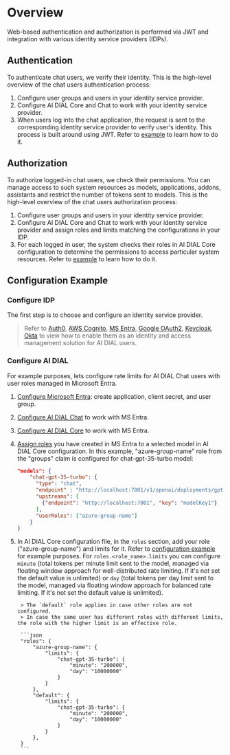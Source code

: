 # Overview

Web-based authentication and authorization is performed via JWT and integration with various identity service providers (IDPs). 

## Authentication 

To authenticate chat users, we verify their identity. This is the high-level overview of the chat users authentication process:

1. Configure user groups and users in your identity service provider.
2. Configure AI DIAL Core and Chat to work with your identity service provider.
3. When users log into the chat application, the request is sent to the corresponding identity service provider to verify user's identity. This process is built around using JWT. Refer to [example](#configuration) to learn how to do it.

## Authorization 

To authorize logged-in chat users, we check their permissions. You can manage access to such system resources as models, applications, addons, assistants and restrict the number of tokens sent to models. This is the high-level overview of the chat users authorization process:

1. Configure user groups and users in your identity service provider.
2. Configure AI DIAL Core and Chat to work with your identity service provider and assign roles and limits matching the configurations in your IDP.
3. For each logged in user, the system checks their roles in AI DIAL Core configuration to determine the permissions to access particular system resources. Refer to [example](#configuration) to learn how to do it.

## Configuration Example

### Configure IDP

The first step is to choose and configure an identity service provider. 

> Refer to [Auth0](https://docs.epam-rail.com/Deployment/idp-configuration/auth0), [AWS Cognito](./IDPs/cognito), [MS Entra](./IDPs/entraID), [Google OAuth2](./IDPs/google), [Keycloak](./IDPs/keycloak), [Okta](./IDPs/okta) to view how to enable them as an identity and access management solution for AI DIAL users.

### Configure AI DIAL

For example purposes, lets configure rate limits for AI DIAL Chat users with user roles managed in Microsoft Entra. 

1. [Configure Microsoft Entra](https://docs.epam-rail.com/Deployment/idp-configuration/entraID#configure-microsoft-entra-id): create application, client secret, and user group.
2. [Configure AI DIAL Chat](https://docs.epam-rail.com/Deployment/idp-configuration/entraID#ai-dial-chat-settings) to work with MS Entra.
3. [Configure AI DIAL Core](https://docs.epam-rail.com/Deployment/idp-configuration/entraID#ai-dial-core-settings) to work with MS Entra.
4. [Assign roles](https://docs.epam-rail.com/Deployment/idp-configuration/entraID#assignment-of-roles) you have created in MS Entra to a selected model in AI DIAL Core configuration. In this example, "azure-group-name" role from the "groups" claim is configured for chat-gpt-35-turbo model:

      ```json
      "models": {
          "chat-gpt-35-turbo": {
            "type": "chat",
            "endpoint" : "http://localhost:7001/v1/openai/deployments/gpt-35-turbo/chat/completions",
            "upstreams": [
              {"endpoint": "http://localhost:7001", "key": "modelKey1"}
            ],
            "userRoles": ["azure-group-name"]
          }
      }
      ```
5. In AI DIAL Core configuration file, in the `roles` section, add your role ("azure-group-name") and limits for it. Refer to [configuration example](https://github.com/epam/ai-dial-core/blob/9d7e3ba8380ffea3b9b6a7ccd65a96f024e842e3/sample/aidial.config.json#L191) for example purposes. For `roles.<role_name>.limits` you can configure `minute` (total tokens per minute limit sent to the model, managed via floating window approach for well-distributed rate limiting. If it's not set the default value is unlimited) or `day` (total tokens per day limit sent to the model, managed via floating window approach for balanced rate limiting. If it's not set the default value is unlimited).

        > The `default` role applies in case other roles are not configured.
        > In case the same user has different roles with different limits, the role with the higher limit is an effective role.

        ```json
        "roles": {
            "azure-group-name": {
                "limits": {
                    "chat-gpt-35-turbo": {
                        "minute": "200000",
                        "day": "10000000"
                    }
                }
            },
            "default": {
                "limits": {
                    "chat-gpt-35-turbo": {
                        "minute": "200000",
                        "day": "10000000"
                    }
                }
            },
        }
        ```